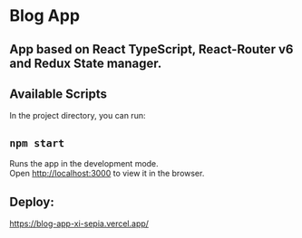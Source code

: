# Blog App

## App based on React TypeScript, React-Router v6 and Redux State manager.

## Available Scripts
In the project directory, you can run:
## `npm start`
Runs the app in the development mode.\
Open [http://localhost:3000](http://localhost:3000) to view it in the browser.

## Deploy: 
https://blog-app-xi-sepia.vercel.app/

